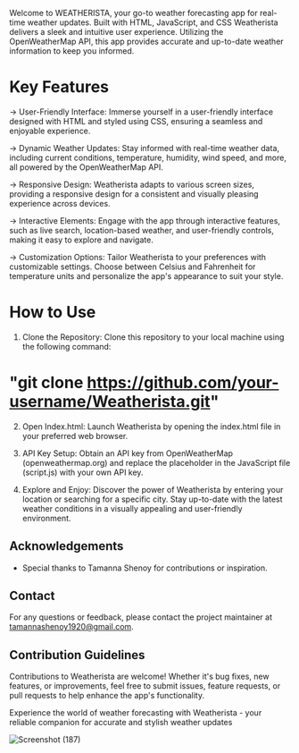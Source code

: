 Welcome to WEATHERISTA, your go-to weather forecasting app for real-time weather updates. Built with HTML, JavaScript, and CSS 
Weatherista delivers a sleek and intuitive user experience. 
Utilizing the OpenWeatherMap API, this app provides accurate and up-to-date weather information to keep you informed.

# Key Features
-> User-Friendly Interface:
    Immerse yourself in a user-friendly interface designed with HTML and styled using CSS, ensuring a seamless and enjoyable experience.

-> Dynamic Weather Updates:
    Stay informed with real-time weather data, including current conditions, temperature, humidity, wind speed, and more, all powered by the OpenWeatherMap API.

-> Responsive Design:
    Weatherista adapts to various screen sizes, providing a responsive design for a consistent and visually pleasing experience across devices.

-> Interactive Elements:
     Engage with the app through interactive features, such as live search, location-based weather, and user-friendly controls, making it easy to explore and navigate.

-> Customization Options:
     Tailor Weatherista to your preferences with customizable settings. Choose between Celsius and Fahrenheit for temperature units and personalize the app's appearance to suit your style.

# How to Use
1. Clone the Repository:
Clone this repository to your local machine using the following command:
# "git clone https://github.com/your-username/Weatherista.git"

2. Open Index.html:
Launch Weatherista by opening the index.html file in your preferred web browser.

3. API Key Setup:
Obtain an API key from OpenWeatherMap (openweathermap.org) and replace the placeholder in the JavaScript file (script.js) with your own API key.

4. Explore and Enjoy:
Discover the power of Weatherista by entering your location or searching for a specific city. Stay up-to-date with the latest weather conditions in a visually appealing and user-friendly environment.

## Acknowledgements
- Special thanks to Tamanna Shenoy for contributions or inspiration.

## Contact
For any questions or feedback, please contact the project maintainer at tamannashenoy1920@gmail.com.

## Contribution Guidelines
Contributions to Weatherista are welcome! Whether it's bug fixes, new features, or improvements, feel free to submit issues, feature requests, or pull requests to help enhance the app's functionality.

Experience the world of weather forecasting with Weatherista - your reliable companion for accurate and stylish weather updates


![Screenshot (187)](https://github.com/tamzzay/Weatherista/assets/130298353/5ce805cd-30c9-46d4-b1f6-47978bb865b0)

